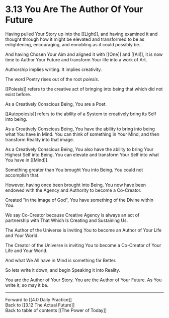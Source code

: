 # 3.13 You Are The Author Of Your Future
Having pulled Your Story up into the [[Light]], and having examined it and thought through how it might be elevated and transformed to be as enlightening, encouraging, and ennobling as it could possibly be...

And having Chosen Your Aim and aligned it with [[One]] and [[All]], it is now time to Author Your Future and transform Your life into a work of Art. 

Authorship implies writing. It implies creativity. 

The word Poetry rises out of the root _poiesis_. 

[[Poiesis]] refers to the creative act of bringing into being that which did not exist before. 

As a Creatively Conscious Being, You are a Poet. 

[[Autopoiesis]] refers to the ability of a System to creatively bring its Self into being. 

As a Creatively Conscious Being, You have the ability to bring into being what You have in Mind. You can think of something in Your Mind, and then transform Reality into that image. 

As a Creatively Conscious Being, You also have the ability to bring Your Highest Self into Being. You can elevate and transform Your Self into what You have in [[Mind]]. 

Something greater than You brought You into Being. You could not accomplish that. 

However, having once been brought into Being, You now have been endowed with the Agency and Authority to become a Co-Creator. 

Created "in the image of God", You have something of the Divine within You. 

We say Co-Creator because Creative Agency is always an act of partnership with That Which Is Creating and Sustaining Us. 

The Author of the Universe is inviting You to become an Author of Your Life and Your World. 

The Creator of the Universe is inviting You to become a Co-Creator of Your Life and Your World. 

And what We All have in Mind is something far Better. 

So lets write it down, and begin Speaking it into Reality. 

You are the Author of Your Story. You are the Author of Your Future. As You write it, so may it be. 

___

Forward to [[4.0 Daily Practice]]  
Back to [[3.12 The Actual Future]]  
Back to table of contents [[The Power of Today]]  